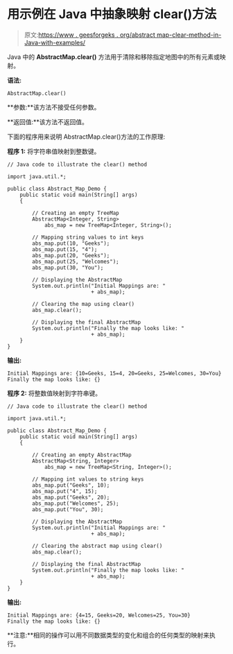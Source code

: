 # 用示例在 Java 中抽象映射 clear()方法

> 原文:[https://www . geesforgeks . org/abstract map-clear-method-in-Java-with-examples/](https://www.geeksforgeeks.org/abstractmap-clear-method-in-java-with-examples/)

Java 中的 **AbstractMap.clear()** 方法用于清除和移除指定地图中的所有元素或映射。

**语法:**

```
AbstractMap.clear()
```

**参数:**该方法不接受任何参数。

**返回值:**该方法不返回值。

下面的程序用来说明 AbstractMap.clear()方法的工作原理:

**程序 1:** 将字符串值映射到整数键。

```
// Java code to illustrate the clear() method

import java.util.*;

public class Abstract_Map_Demo {
    public static void main(String[] args)
    {

        // Creating an empty TreeMap
        AbstractMap<Integer, String>
            abs_map = new TreeMap<Integer, String>();

        // Mapping string values to int keys
        abs_map.put(10, "Geeks");
        abs_map.put(15, "4");
        abs_map.put(20, "Geeks");
        abs_map.put(25, "Welcomes");
        abs_map.put(30, "You");

        // Displaying the AbstractMap
        System.out.println("Initial Mappings are: "
                           + abs_map);

        // Clearing the map using clear()
        abs_map.clear();

        // Displaying the final AbstractMap
        System.out.println("Finally the map looks like: "
                           + abs_map);
    }
}
```

**输出:**

```
Initial Mappings are: {10=Geeks, 15=4, 20=Geeks, 25=Welcomes, 30=You}
Finally the map looks like: {}

```

**程序 2:** 将整数值映射到字符串键。

```
// Java code to illustrate the clear() method

import java.util.*;

public class Abstract_Map_Demo {
    public static void main(String[] args)
    {

        // Creating an empty AbstractMap
        AbstractMap<String, Integer>
            abs_map = new TreeMap<String, Integer>();

        // Mapping int values to string keys
        abs_map.put("Geeks", 10);
        abs_map.put("4", 15);
        abs_map.put("Geeks", 20);
        abs_map.put("Welcomes", 25);
        abs_map.put("You", 30);

        // Displaying the AbstractMap
        System.out.println("Initial Mappings are: "
                           + abs_map);

        // Clearing the abstract map using clear()
        abs_map.clear();

        // Displaying the final AbstractMap
        System.out.println("Finally the map looks like: "
                           + abs_map);
    }
}
```

**输出:**

```
Initial Mappings are: {4=15, Geeks=20, Welcomes=25, You=30}
Finally the map looks like: {}

```

**注意:**相同的操作可以用不同数据类型的变化和组合的任何类型的映射来执行。